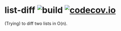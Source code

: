 # list-diff ![build](https://circleci.com/gh/livoras/list-diff/tree/master.png?style=shield) [![codecov.io](https://codecov.io/github/livoras/list-diff/coverage.svg?branch=master)](https://codecov.io/github/livoras/list-diff?branch=master)

(Trying) to diff two lists in O(n).
